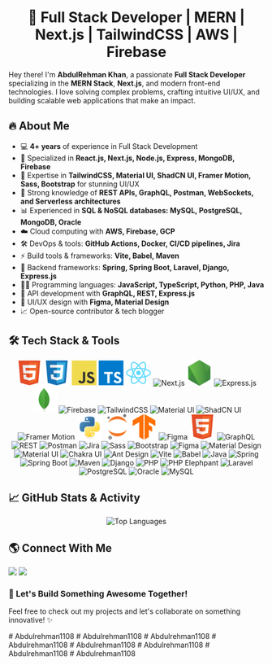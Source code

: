 <!DOCTYPE html>
<html lang="en">
<head>
    <meta charset="UTF-8">
    <meta name="viewport" content="width=device-width, initial-scale=1.0">
   
</head>
<body>

<h1 style="text-align:center;">🚀 Full Stack Developer | MERN | Next.js | TailwindCSS | AWS | Firebase</h1>

<p>Hey there! I'm <strong>AbdulRehman Khan</strong>, a passionate <strong>Full Stack Developer</strong> specializing in the <strong>MERN Stack</strong>, <strong>Next.js</strong>, and modern front-end technologies. I love solving complex problems, crafting intuitive UI/UX, and building scalable web applications that make an impact.</p>

<h2>🔥 About Me</h2>
<ul>
    <li>💻 <strong>4+ years</strong> of experience in Full Stack Development</li>
<li>🚀 Specialized in <strong>React.js, Next.js, Node.js, Express, MongoDB, Firebase</strong></li>
<li>🎨 Expertise in <strong>TailwindCSS, Material UI, ShadCN UI, Framer Motion, Sass, Bootstrap</strong> for stunning UI/UX</li>
<li>🔗 Strong knowledge of <strong>REST APIs, GraphQL, Postman, WebSockets, and Serverless architectures</strong></li>
<li>📊 Experienced in <strong>SQL & NoSQL databases: MySQL, PostgreSQL, MongoDB, Oracle</strong></li>
<li>☁️ Cloud computing with <strong>AWS, Firebase, GCP</strong></li>
<li>🛠 DevOps & tools: <strong>GitHub Actions, Docker, CI/CD pipelines, Jira</strong></li>
<li>⚡ Build tools & frameworks: <strong>Vite, Babel, Maven</strong></li>
<li>📜 Backend frameworks: <strong>Spring, Spring Boot, Laravel, Django, Express.js</strong></li>
<li>👨‍💻 Programming languages: <strong>JavaScript, TypeScript, Python, PHP, Java</strong></li>
<li>📱 API development with <strong>GraphQL, REST, Express.js</strong></li>
<li>📐 UI/UX design with <strong>Figma, Material Design</strong></li>
<li>📈 Open-source contributor & tech blogger</li>

</ul>

<h2>🛠️ Tech Stack & Tools</h2>
<div class="tech-icons" align="center">
    <img src="https://raw.githubusercontent.com/devicons/devicon/master/icons/html5/html5-original.svg" width="50" height="50" alt="HTML5"/>
    <img src="https://raw.githubusercontent.com/devicons/devicon/master/icons/css3/css3-original.svg" width="50" height="50" alt="CSS3"/>
    <img src="https://raw.githubusercontent.com/devicons/devicon/master/icons/javascript/javascript-original.svg" width="50" height="50" alt="JavaScript"/>
    <img src="https://raw.githubusercontent.com/devicons/devicon/master/icons/typescript/typescript-original.svg" width="50" height="50" alt="TypeScript"/>
    <img src="https://raw.githubusercontent.com/devicons/devicon/master/icons/react/react-original.svg" width="50" height="50" alt="React.js"/>
    <img src="https://velog.velcdn.com/images/wish/post/ae424c35-84f8-411c-85f5-c96890ed2a1a/image.png" width="50" height="50" alt="Next.js"/>
    <img src="https://raw.githubusercontent.com/devicons/devicon/master/icons/nodejs/nodejs-original.svg" width="50" height="50" alt="Node.js"/>
    <img src="https://logowik.com/content/uploads/images/express5502.logowik.com.webp" width="50" height="50" alt="Express.js"/>
    <img src="https://raw.githubusercontent.com/devicons/devicon/master/icons/mongodb/mongodb-original.svg" width="50" height="50" alt="MongoDB"/>
    <img src="https://www.vectorlogo.zone/logos/firebase/firebase-icon.svg" width="50" height="50" alt="Firebase"/>
    <img src="https://cdn.worldvectorlogo.com/logos/tailwindcss.svg" width="50" height="50" alt="TailwindCSS"/>
    <img src="https://cdn.worldvectorlogo.com/logos/material-ui-1.svg" width="50" height="50" alt="Material UI"/>
    <img src="https://encrypted-tbn0.gstatic.com/images?q=tbn:ANd9GcRzwGlVZZHk0G-kljseVfcQ2u02c50DDWLDjVrcpCodmpx2OPI600m78uY&s" width="50" height="50" alt="ShadCN UI"/>
    <img src="https://www.vectorlogo.zone/logos/framer/framer-icon.svg" width="50" height="50" alt="Framer Motion"/>
    <img src="https://raw.githubusercontent.com/devicons/devicon/master/icons/python/python-original.svg" width="50" height="50" alt="Python"/>
    <img src="https://raw.githubusercontent.com/devicons/devicon/master/icons/jupyter/jupyter-original.svg" width="50" height="50" alt="Jupyter Notebook"/>
    <img src="https://raw.githubusercontent.com/devicons/devicon/master/icons/tensorflow/tensorflow-original.svg" width="50" height="50" alt="TensorFlow"/>
    <img src="https://www.vectorlogo.zone/logos/figma/figma-icon.svg" width="50" height="50" alt="Figma"/>
    <img src="https://raw.githubusercontent.com/devicons/devicon/master/icons/html5/html5-original.svg" width="50" height="50" alt="HTML5"/>
<img src="https://raw.githubusercontent.com/marwin1991/profile-technology-icons/refs/heads/main/icons/graphql.png" width="50" height="50" alt="GraphQL"/>
<img src="https://raw.githubusercontent.com/marwin1991/profile-technology-icons/refs/heads/main/icons/rest.png" width="50" height="50" alt="REST"/>
<img src="https://raw.githubusercontent.com/marwin1991/profile-technology-icons/refs/heads/main/icons/postman.png" width="50" height="50" alt="Postman"/>
<img src="https://raw.githubusercontent.com/marwin1991/profile-technology-icons/refs/heads/main/icons/jira.png" width="50" height="50" alt="Jira"/>
<img src="https://raw.githubusercontent.com/marwin1991/profile-technology-icons/refs/heads/main/icons/sass.png" width="50" height="50" alt="Sass"/>
<img src="https://raw.githubusercontent.com/marwin1991/profile-technology-icons/refs/heads/main/icons/bootstrap.png" width="50" height="50" alt="Bootstrap"/>
<img src="https://raw.githubusercontent.com/marwin1991/profile-technology-icons/refs/heads/main/icons/figma.png" width="50" height="50" alt="Figma"/>
<img src="https://raw.githubusercontent.com/marwin1991/profile-technology-icons/refs/heads/main/icons/material_design.png" width="50" height="50" alt="Material Design"/>
<img src="https://raw.githubusercontent.com/marwin1991/profile-technology-icons/refs/heads/main/icons/material_ui.png" width="50" height="50" alt="Material UI"/>
<img src="https://raw.githubusercontent.com/marwin1991/profile-technology-icons/refs/heads/main/icons/chakra_ui.png" width="50" height="50" alt="Chakra UI"/>
<img src="https://raw.githubusercontent.com/marwin1991/profile-technology-icons/refs/heads/main/icons/ant_design.png" width="50" height="50" alt="Ant Design"/>
<img src="https://raw.githubusercontent.com/marwin1991/profile-technology-icons/refs/heads/main/icons/vite.png" width="50" height="50" alt="Vite"/>
<img src="https://raw.githubusercontent.com/marwin1991/profile-technology-icons/refs/heads/main/icons/babel.png" width="50" height="50" alt="Babel"/>
<img src="https://raw.githubusercontent.com/marwin1991/profile-technology-icons/refs/heads/main/icons/java.png" width="50" height="50" alt="Java"/>
<img src="https://raw.githubusercontent.com/marwin1991/profile-technology-icons/refs/heads/main/icons/spring.png" width="50" height="50" alt="Spring"/>
<img src="https://raw.githubusercontent.com/marwin1991/profile-technology-icons/refs/heads/main/icons/spring_boot.png" width="50" height="50" alt="Spring Boot"/>
<img src="https://raw.githubusercontent.com/marwin1991/profile-technology-icons/refs/heads/main/icons/maven.png" width="50" height="50" alt="Maven"/>
<img src="https://raw.githubusercontent.com/marwin1991/profile-technology-icons/refs/heads/main/icons/django.png" width="50" height="50" alt="Django"/>
<img src="https://raw.githubusercontent.com/marwin1991/profile-technology-icons/refs/heads/main/icons/php.png" width="50" height="50" alt="PHP"/>
<img src="https://raw.githubusercontent.com/marwin1991/profile-technology-icons/refs/heads/main/icons/php_(elephpant).png" width="50" height="50" alt="PHP Elephpant"/>
<img src="https://raw.githubusercontent.com/marwin1991/profile-technology-icons/refs/heads/main/icons/laravel.png" width="50" height="50" alt="Laravel"/>
<img src="https://raw.githubusercontent.com/marwin1991/profile-technology-icons/refs/heads/main/icons/postgresql.png" width="50" height="50" alt="PostgreSQL"/>
<img src="https://raw.githubusercontent.com/marwin1991/profile-technology-icons/refs/heads/main/icons/oracle.png" width="50" height="50" alt="Oracle"/>
<img src="https://raw.githubusercontent.com/marwin1991/profile-technology-icons/refs/heads/main/icons/mysql.png" width="50" height="50" alt="MySQL"/>

</div>

<h2>📈 GitHub Stats & Activity</h2>
<div class="stats" align="center">
    <!-- <img src="https://github-readme-stats.vercel.app/api?username=AbdulRehman1108&show_icons=true&theme=radical&custom_title=My%20GitHub%20Stats&count_private=true&include_all_commits=true&hide_rank=false&line_height=28" alt="GitHub Stats" /> -->
    <img src="https://github-readme-stats.vercel.app/api/top-langs/?username=AbdulRehman1108&layout=compact&theme=radical&langs_count=10&custom_title=Most%20Used%20Languages&hide=php&langs=JavaScript,TypeScript,HTML,CSS,Python,Jupyter%20Notebook,Bash,C++,Go,Rust,TensorFlow" alt="Top Languages" />
</div>

<h2>🌎 Connect With Me</h2>
<p>
    <a href="https://linkedin.com/in/abdulrehman1108" target="_blank"><img src="https://img.shields.io/badge/LinkedIn-blue?style=flat&logo=linkedin"/></a>
    <a href="mailto:abdulrehman1108@example.com" target="_blank"><img src="https://img.shields.io/badge/Email-red?style=flat&logo=gmail"/></a>
</p>

<h3>🚀 Let's Build Something Awesome Together!</h3>
<p>Feel free to check out my projects and let's collaborate on something innovative! ✨</p>

</body>
</html>

#   A b d u l r e h m a n 1 1 0 8 
 
 #   A b d u l r e h m a n 1 1 0 8 
 
 #   A b d u l r e h m a n 1 1 0 8 
 
 #   A b d u l r e h m a n 1 1 0 8 
 
 #   A b d u l r e h m a n 1 1 0 8 
 
 #   A b d u l r e h m a n 1 1 0 8 
 
 #   A b d u l r e h m a n 1 1 0 8 
 
 #   A b d u l r e h m a n 1 1 0 8 
 
 